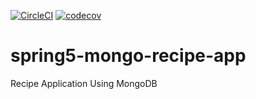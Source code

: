 [![CircleCI](https://circleci.com/gh/Zenith89/spring-boot-mongodb.svg?style=svg)](https://circleci.com/gh/Zenith89/spring-boot-mongodb)
[![codecov](https://codecov.io/gh/Zenith89/spring-boot-mongodb/branch/master/graph/badge.svg)](https://codecov.io/gh/Zenith89/spring-boot-mongodb)
# spring5-mongo-recipe-app
Recipe Application Using MongoDB

